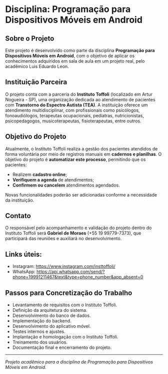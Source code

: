 # Disciplina: Programação para Dispositivos Móveis em Android

## Sobre o Projeto
Este projeto é desenvolvido como parte da disciplina **Programação para Dispositivos Móveis em Android**, com o objetivo de aplicar os conhecimentos adquiridos em sala de aula em um projeto real, pelo acadêmico Luis Eduardo Leon.

## Instituição Parceira
O projeto conta com a parceria do **Instituto Toffoli** (localizado em Artur Nogueira - SP), uma organização dedicada ao atendimento de pacientes com **Transtorno do Espectro Autista (TEA)**. A instituição oferece um atendimento multidisciplinar, com profissionais como psicólogos, fonoaudiólogos, terapeutas ocupacionais, pediatras, nutricionistas, psicopedagogos, musicoterapeutas, fisioterapeutas, entre outros.

## Objetivo do Projeto
Atualmente, o Instituto Toffoli realiza a gestão dos pacientes atendidos de forma voluntária por meio de registros manuais em **cadernos e planilhas**. O objetivo do projeto é **automatizar este processo**, permitindo que os pacientes:

- Realizem **cadastro online**;
- **Verifiquem a agenda** de atendimentos;
- **Confirmem ou cancelem** atendimentos agendados.

Novas funcionalidades poderão ser adicionadas conforme a necessidade da instituição.

## Contato
O responsável pelo acompanhamento e validação do projeto dentro do Instituto Toffoli será **Gabriel de Moraes** (+55 19 99779-7373), que participará das reuniões e auxiliará no desenvolvimento.

## Links úteis:
- Instagram: https://www.instagram.com/insttoffoli/
- WhatsApp: https://api.whatsapp.com/send/?phone=19991211467&text&type=phone_number&app_absent=0

## Passos para Concretização do Trabalho
- Levantamento de requisitos com o Instituto Toffoli.
- Definição da arquitetura do sistema.
- Desenvolvimento do banco de dados.
- Implementação do backend.
- Desenvolvimento do aplicativo móvel.
- Testes internos e ajustes.
- Implantação e homologação com o Instituto Toffoli.
- Treinamento dos usuários.
- Documentação final e encerramento do projeto.

---
*Projeto acadêmico para a disciplina de Programação para Dispositivos Móveis em Android.*
